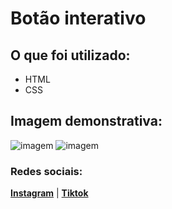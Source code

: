 # Botão interativo

## O que foi utilizado:

* HTML
* CSS

## Imagem demonstrativa:

![imagem](https://i.imgur.com/O17bjRE.png)
![imagem](https://i.imgur.com/Lh5xTTr.png)

### Redes sociais:

[**Instagram**](https://instagram.com/queriaprogramar) | 
[**Tiktok**](https://tiktok.com/@queriaprogramar)